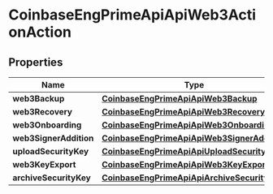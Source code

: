 
# CoinbaseEngPrimeApiApiWeb3ActionAction

## Properties
Name | Type | Description | Notes
------------ | ------------- | ------------- | -------------
**web3Backup** | [**CoinbaseEngPrimeApiApiWeb3Backup**](CoinbaseEngPrimeApiApiWeb3Backup.md) |  |  [optional]
**web3Recovery** | [**CoinbaseEngPrimeApiApiWeb3Recovery**](CoinbaseEngPrimeApiApiWeb3Recovery.md) |  |  [optional]
**web3Onboarding** | [**CoinbaseEngPrimeApiApiWeb3Onboarding**](CoinbaseEngPrimeApiApiWeb3Onboarding.md) |  |  [optional]
**web3SignerAddition** | [**CoinbaseEngPrimeApiApiWeb3SignerAddition**](CoinbaseEngPrimeApiApiWeb3SignerAddition.md) |  |  [optional]
**uploadSecurityKey** | [**CoinbaseEngPrimeApiApiUploadSecurityKey**](CoinbaseEngPrimeApiApiUploadSecurityKey.md) |  |  [optional]
**web3KeyExport** | [**CoinbaseEngPrimeApiApiWeb3KeyExport**](CoinbaseEngPrimeApiApiWeb3KeyExport.md) |  |  [optional]
**archiveSecurityKey** | [**CoinbaseEngPrimeApiApiArchiveSecurityKey**](CoinbaseEngPrimeApiApiArchiveSecurityKey.md) |  |  [optional]



